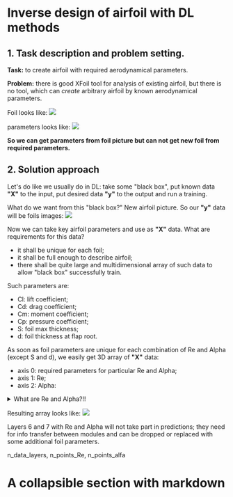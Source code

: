 # Inverse design of airfoil with DL methods

## 1. Task description and problem setting.

**Task:** to create airfoil with required aerodynamical parameters.

**Problem:** there is good XFoil tool for analysis of existing airfoil, but there is no tool, which can *create* arbitrary airfoil by known aerodynamical parameters.

Foil looks like:
<img src = "https://github.com/2326wz/Airfoil-optimization/blob/master/images/mh32.png">

parameters looks like:
<img src = "https://github.com/2326wz/Airfoil-optimization/blob/master/images/mh32_polars.png">


**So we can get parameters from foil picture but can not get new foil from required parameters.**



## 2. Solution approach

Let's do like we usually do in DL: take some "black box", put known data **"X"** to the input, put desired data **"y"** to the output and run a training.

What do we want from this "black box?" New airfoil picture. So our **"y"** data will be foils images:
<img src = "https://github.com/2326wz/Airfoil-optimization/blob/master/images/foils.png">

Now we can take key airfoil parameters and use as **"X"** data. What are requirements for this data?
- it shall be unique for each foil;
- it shall be full enough to describe airfoil;
- there shall be quite large and multidimensional array of such data to allow "black box" successfully train.

Such parameters are:
- Cl: lift coefficient;
- Cd: drag coefficient;
- Cm: moment coefficient;
- Cp: pressure coefficient;
- S:  foil max thickness;
- d:  foil thickness at flap root.


As soon as foil parameters are unique for each combination of Re and Alpha (except S and d), we easily get 3D array of **"X"** data:
- axis 0: required parameters for particular Re and Alpha;
- axis 1: Re;
- axis 2: Alpha:

<details>
  <summary>What are Re and Alpha?!!</summary>
  ### Re:
  
  <img src = "https://github.com/2326wz/Airfoil-optimization/blob/master/images/re.png">
  
  In fact, is proportional to airflow *speed*.
  
  
  
  ### Alpha:
  
  <img src = "https://github.com/2326wz/Airfoil-optimization/blob/master/images/AoA.jpg">

</details>

Resulting array looks like:
<img src = "https://github.com/2326wz/Airfoil-optimization/blob/master/images/3dc.jpg">

Layers 6 and 7 with Re and Alpha will not take part in predictions; they need for info transfer between modules and can be dropped or replaced with some additional foil parameters.


n_data_layers, n_points_Re, n_points_alfa










# A collapsible section with markdown
